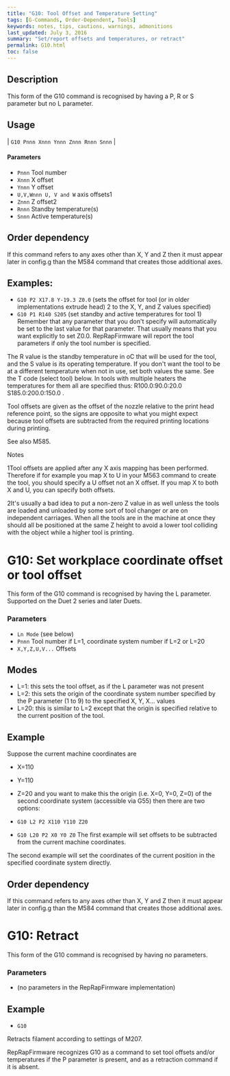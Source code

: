 ```yaml
---
title: "G10: Tool Offset and Temperature Setting" 
tags: [G-Commands, Order-Dependent, Tools]
keywords: notes, tips, cautions, warnings, admonitions
last_updated: July 3, 2016
summary: "Set/report offsets and temperatures, or retract"
permalink: G10.html
toc: false
---
```


## Description ##

This form of the G10 command is recognised by having a P, R or S parameter but no L parameter.

## Usage ##

| `G10 Pnnn Xnnn Ynnn Znnn Rnnn Snnn` |

#### Parameters ####

+ `Pnnn` Tool number
+ `Xnnn` X offset
+ `Ynnn` Y offset
+ `U,V,Wnnn U, V and W` axis offsets1
+ `Znnn` Z offset2
+ `Rnnn` Standby temperature(s)
+ `Snnn` Active temperature(s)

## Order dependency ##

If this command refers to any axes other than X, Y and Z then it must appear later in config.g than the M584 command that creates those additional axes.

## Examples: ##

+ `G10 P2 X17.8 Y-19.3 Z0.0` (sets the offset for tool (or in older implementations extrude head) 2 to the X, Y, and Z values specified)
+ `G10 P1 R140 S205` (set standby and active temperatures for tool 1)
Remember that any parameter that you don't specify will automatically be set to the last value for that parameter. That usually means that you want explicitly to set Z0.0. RepRapFirmware will report the tool parameters if only the tool number is specified.

The R value is the standby temperature in oC that will be used for the tool, and the S value is its operating temperature. If you don't want the tool to be at a different temperature when not in use, set both values the same. See the T code (select tool) below. In tools with multiple heaters the temperatures for them all are specified thus: R100.0:90.0:20.0 S185.0:200.0:150.0 .

Tool offsets are given as the offset of the nozzle relative to the print head reference point, so the signs are opposite to what you might expect because tool offsets are subtracted from the required printing locations during printing.

See also M585.

Notes

1Tool offsets are applied after any X axis mapping has been performed. Therefore if for example you map X to U in your M563 command to create the tool, you should specify a U offset not an X offset. If you map X to both X and U, you can specify both offsets.

2It's usually a bad idea to put a non-zero Z value in as well unless the tools are loaded and unloaded by some sort of tool changer or are on independent carriages. When all the tools are in the machine at once they should all be positioned at the same Z height to avoid a lower tool colliding with the object while a higher tool is printing.

# G10: Set workplace coordinate offset or tool offset #
This form of the G10 command is recognised by having the L parameter. Supported on the Duet 2 series and later Duets.

### Parameters ###

+ `Ln Mode` (see below)
+ `Pnnn` Tool number if L=1, coordinate system number if L=2 or L=20
+ `X,Y,Z,U,V...` Offsets

## Modes ##

+ L=1: this sets the tool offset, as if the L parameter was not present
+ L=2: this sets the origin of the coordinate system number specified by the P parameter (1 to 9) to the specified X, Y, X... values
+ L=20: this is similar to L=2 except that the origin is specified relative to the current position of the tool.

## Example ##

Suppose the current machine coordinates are

+ X=110
+ Y=110
+ Z=20
and you want to make this the origin (i.e. X=0, Y=0, Z=0) of the second coordinate system (accessible via G55) then there are two options:

+ `G10 L2 P2 X110 Y110 Z20`
+ `G10 L20 P2 X0 Y0 Z0`
The first example will set offsets to be subtracted from the current machine coordinates.

The second example will set the coordinates of the current position in the specified coordinate system directly.

## Order dependency ##

If this command refers to any axes other than X, Y and Z then it must appear later in config.g than the M584 command that creates those additional axes.

# G10: Retract #
This form of the G10 command is recognised by having no parameters.

### Parameters ###

+ (no parameters in the RepRapFirmware implementation)

## Example ##

+ `G10`

Retracts filament according to settings of M207.

RepRapFirmware recognizes G10 as a command to set tool offsets and/or temperatures if the P parameter is present, and as a retraction command if it is absent.

